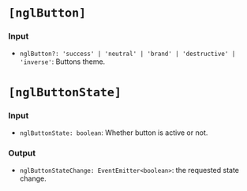 # `[nglButton]`

### Input

  * `nglButton?: 'success' | 'neutral' | 'brand' | 'destructive' | 'inverse'`: Buttons theme.

# `[nglButtonState]`

### Input

  * `nglButtonState: boolean`: Whether button is active or not.

### Output

  * `nglButtonStateChange: EventEmitter<boolean>`: the requested state change.
